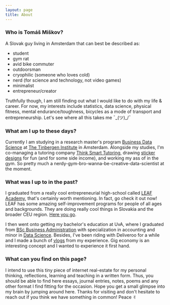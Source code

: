 ```yaml
---
layout: page
title: About
---
```


### Who is Tomáš Miškov?

A Slovak guy living in Amsterdam that can best be described as:

* student
* gym rat
* avid bike commuter
* outdoorsman
* cryophilic (someone who loves cold)
* nerd (for science and technology, not video games)
* minimalist
* entrepreneur/creator

Truthfully though, I am still finding out what I would like to do with my life & career. For now, my interests include statistics, data science, physical fitness, mental endurance/toughness, bicycles as a mode of transport and entrepreneurship. Let's see where all this takes me ¯\_(ツ)_/¯

### What am I up to these days?

Currently I am studying in a research master's program [Business Data Science](https://businessdatascience.nl/program-outline) at [The Tinbergen Institute](https://www.tinbergen.nl/about-tinbergen-institute/) in Amsterdam. Alongside my studies, I'm co-managing a tutoring company [Think Smart Tutoring](https://tstutoring.nl/), drawing [sticker designs](https://www.redbubble.com/people/hadicazvysavaca/shop?artistUserName=hadicazvysavaca&asc=u&collections=1790282&iaCode=all-departments&sortOrder=relevant) for fun (and for some side income), and working my ass of in the gym. So pretty much a nerdy-gym-bro-wanna-be-creative-data-scientist at the moment.

### What was I up to in the past?

I graduated from a really cool entrepreneurial high-school called [LEAF Academy](https://www.leafacademy.eu/), that's certainly worth mentioning. In fact, go check it out now! LEAF has some amazing self-improvement programs for people of all ages and backgrounds. They are doing really cool things in Slovakia and the broader CEU region. [Here you go](https://www.leaf.sk/en/).

I then went onto getting my bachelor's education at UvA, where I graduated from [BSc Business Administration](https://www.uva.nl/en/programmes/bachelors/business-administration/business-administration.html) with specialization in accounting and minor in [Data Science](https://www.uva.nl/en/programmes/minors/amsterdam-data-science-minor/amsterdam-data-science-and-artificial-intelligence.html). Besides, I've been riding with Deliveroo for a while and I made a bunch of [vlogs](https://youtu.be/mQ4FsImbNKs) from my experience. Gig economy is an interesting concept and I wanted to experience it first hand.

### What can you find on this page?

I intend to use this tiny piece of internet real-estate for my personal thinking, reflections, learning and teaching in a written form. Thus, you should be able to find here essays, journal entries, notes, poems and any other format I find fitting for the occasion. Hope you get a small glimpse into my brain by jumping around here. Thanks for visiting and don't hesitate to reach out if you think we have something in common! Peace ✌︎
